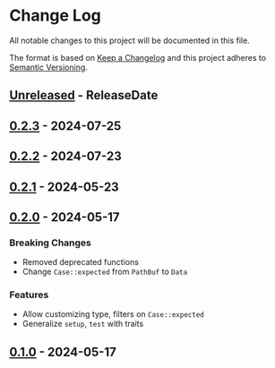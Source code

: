 # Change Log
All notable changes to this project will be documented in this file.

The format is based on [Keep a Changelog](http://keepachangelog.com/)
and this project adheres to [Semantic Versioning](http://semver.org/).

<!-- next-header -->
## [Unreleased] - ReleaseDate

## [0.2.3] - 2024-07-25

## [0.2.2] - 2024-07-23

## [0.2.1] - 2024-05-23

## [0.2.0] - 2024-05-17

### Breaking Changes

- Removed deprecated functions
- Change `Case::expected` from `PathBuf` to `Data`

### Features

- Allow customizing type, filters on `Case::expected`
- Generalize `setup`, `test` with traits

## [0.1.0] - 2024-05-17

<!-- next-url -->
[Unreleased]: https://github.com/assert-rs/trycmd/compare/tryfn-v0.2.3...HEAD
[0.2.3]: https://github.com/assert-rs/trycmd/compare/tryfn-v0.2.2...tryfn-v0.2.3
[0.2.2]: https://github.com/assert-rs/trycmd/compare/tryfn-v0.2.1...tryfn-v0.2.2
[0.2.1]: https://github.com/assert-rs/trycmd/compare/tryfn-v0.2.0...tryfn-v0.2.1
[0.2.0]: https://github.com/assert-rs/trycmd/compare/tryfn-v0.1.0...tryfn-v0.2.0
[0.1.0]: https://github.com/assert-rs/trycmd/compare/3e293f6f6167270d85f57a7b59fd94590af6fa97...tryfn-v0.1.0
